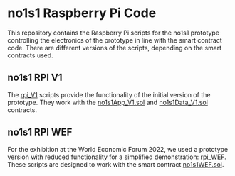 # no1s1 Raspberry Pi Code

This repository contains the Raspberry Pi scripts for the no1s1 prototype controlling the electronics of the prototype in line with the smart contract code. There are different versions of the scripts, depending on the smart contracts used.

## no1s1 RPI V1

The [rpi_V1](./rpi_V1) scripts provide the functionality of the initial version of the prototype. They work with the [no1s1App_V1.sol](../contracts/contracts/no1s1App_V1.sol) and [no1s1Data_V1.sol](../contracts/contracts/no1s1Data_V1.sol) contracts.

## no1s1 RPI WEF

For the exhibition at the World Economic Forum 2022, we used a prototype version with reduced functionality for a simplified demonstration: [rpi_WEF](./rpi_WEF). These scripts are designed to work with the smart contract [no1s1WEF.sol](../contracts/contracts/no1s1WEF.sol).

<!-- ## no1s1 RPI V2

[rpi_V2](./rpi_V2) contains the latest version of the no1s1 scripts. Work in progress. -->